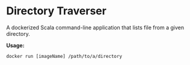 # Directory Traverser

A dockerized Scala command-line application that lists file from a given directory.

**Usage:** 
```
docker run [imageName] /path/to/a/directory
```